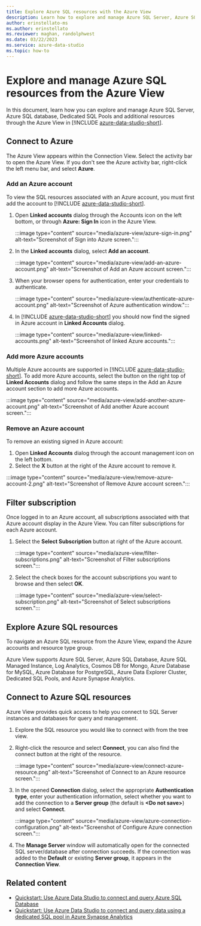 ```yaml
---
title: Explore Azure SQL resources with the Azure View
description: Learn how to explore and manage Azure SQL Server, Azure SQL Database, and Azure SQL Managed Instance through the Azure View.
author: erinstellato-ms
ms.author: erinstellato
ms.reviewer: maghan, randolphwest
ms.date: 03/22/2023
ms.service: azure-data-studio
ms.topic: how-to
---
```


# Explore and manage Azure SQL resources from the Azure View

In this document, learn how you can explore and manage Azure SQL Server, Azure SQL database, Dedicated SQL Pools and additional resources through the Azure View in [!INCLUDE [azure-data-studio-short](includes/azure-data-studio-short.md)].

## Connect to Azure

The Azure View appears within the Connection View. Select the activity bar to open the Azure View. If you don't see the Azure activity bar, right-click the left menu bar, and select **Azure**.

### Add an Azure account

To view the SQL resources associated with an Azure account, you must first add the account to [!INCLUDE [azure-data-studio-short](includes/azure-data-studio-short.md)].

1. Open **Linked accounts** dialog through the Accounts icon on the left bottom, or through **Azure: Sign In** icon in the Azure View.

   :::image type="content" source="media/azure-view/azure-sign-in.png" alt-text="Screenshot of Sign into Azure screen.":::

1. In the **Linked accounts** dialog, select **Add an account**.

   :::image type="content" source="media/azure-view/add-an-azure-account.png" alt-text="Screenshot of Add an Azure account screen.":::

1. When your browser opens for authentication, enter your credentials to authenticate.

   :::image type="content" source="media/azure-view/authenticate-azure-account.png" alt-text="Screenshot of Azure authentication window.":::

1. In [!INCLUDE [azure-data-studio-short](includes/azure-data-studio-short.md)] you should now find the signed in Azure account in **Linked Accounts** dialog.

   :::image type="content" source="media/azure-view/linked-accounts.png" alt-text="Screenshot of linked Azure accounts.":::

### Add more Azure accounts

Multiple Azure accounts are supported in [!INCLUDE [azure-data-studio-short](includes/azure-data-studio-short.md)]. To add more Azure accounts, select the button on the right top of **Linked Accounts** dialog and follow the same steps in the Add an Azure account section to add more Azure accounts.

:::image type="content" source="media/azure-view/add-another-azure-account.png" alt-text="Screenshot of Add another Azure account screen.":::

### Remove an Azure account

To remove an existing signed in Azure account:

1. Open **Linked Accounts** dialog through the account management icon on the left bottom.
1. Select the **X** button at the right of the Azure account to remove it.

:::image type="content" source="media/azure-view/remove-azure-account-2.png" alt-text="Screenshot of Remove Azure account screen.":::

## Filter subscription

Once logged in to an Azure account, all subscriptions associated with that Azure account display in the Azure View. You can filter subscriptions for each Azure account.

1. Select the **Select Subscription** button at right of the Azure account.

   :::image type="content" source="media/azure-view/filter-subscriptions.png" alt-text="Screenshot of Filter subscriptions screen.":::

1. Select the check boxes for the account subscriptions you want to browse and then select **OK**.

   :::image type="content" source="media/azure-view/select-subscription.png" alt-text="Screenshot of Select subscriptions screen.":::

## Explore Azure SQL resources

To navigate an Azure SQL resource from the Azure View, expand the Azure accounts and resource type group.

Azure View supports Azure SQL Server, Azure SQL Database, Azure SQL Managed Instance, Log Analytics, Cosmos DB for Mongo, Azure Database for MySQL, Azure Database for PostgreSQL, Azure Data Explorer Cluster, Dedicated SQL Pools, and Azure Synapse Analytics.

## Connect to Azure SQL resources

Azure View provides quick access to help you connect to SQL Server instances and databases for query and management.

1. Explore the SQL resource you would like to connect with from the tree view.
1. Right-click the resource and select **Connect**, you can also find the connect button at the right of the resource.

   :::image type="content" source="media/azure-view/connect-azure-resource.png" alt-text="Screenshot of Connect to an Azure resource screen.":::

1. In the opened **Connection** dialog, select the appropriate **Authentication type**, enter your authentication information, select whether you want to add the connection to a **Server group** (the default is **\<Do not save\>**) and select **Connect**.

   :::image type="content" source="media/azure-view/azure-connection-configuration.png" alt-text="Screenshot of Configure Azure connection screen.":::

1. The **Manage Server** window will automatically open for the connected SQL server/database after connection succeeds.  If the connection was added to the **Default** or existing **Server group**, it appears in the **Connection View**.

## Related content

- [Quickstart: Use Azure Data Studio to connect and query Azure SQL Database](quickstart-sql-database.md)
- [Quickstart: Use Azure Data Studio to connect and query data using a dedicated SQL pool in Azure Synapse Analytics](quickstart-sql-dw.md)
